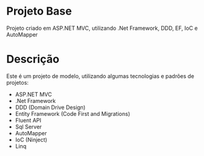 # Projeto Base

Projeto criado em ASP.NET MVC, utilizando .Net Framework, DDD, EF, IoC e AutoMapper

# Descrição

Este é um projeto de modelo, utilizando algumas tecnologias e padrões de projetos:
- ASP.NET MVC
- .Net Framework
- DDD (Domain Drive Design)
- Entity Framework (Code First and Migrations)
- Fluent API
- Sql Server
- AutoMapper
- IoC (Ninject)
- Linq
